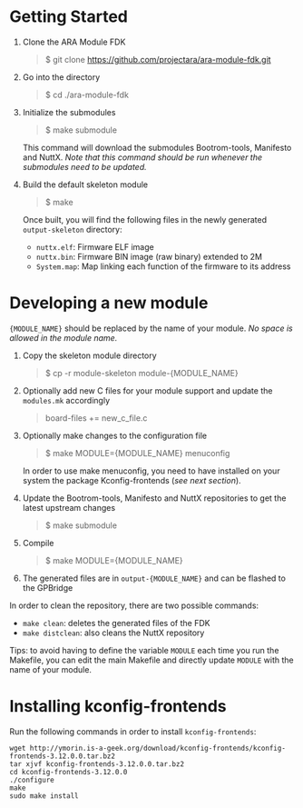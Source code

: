 # Getting Started

1. Clone the ARA Module FDK

    >$ git clone https://github.com/projectara/ara-module-fdk.git

2. Go into the directory

    >$ cd ./ara-module-fdk

3. Initialize the submodules

    >$ make submodule

    This command will download the submodules Bootrom-tools, Manifesto and
    NuttX. *Note that this command should be run whenever the submodules need to
    be updated.*

4. Build the default skeleton module

    >$ make

    Once built, you will find the following files in the newly generated
    `output-skeleton` directory:

    * `nuttx.elf`: Firmware ELF image
    * `nuttx.bin`: Firmware BIN image (raw binary) extended to 2M
    * `System.map`: Map linking each function of the firmware to its address

# Developing a new module

`{MODULE_NAME}` should be replaced by the name of your module. *No space is
allowed in the module name.*

1. Copy the skeleton module directory
    >$ cp -r module-skeleton module-{MODULE_NAME}

2. Optionally add new C files for your module support and update the
   `modules.mk` accordingly

    >board-files += new_c_file.c

3. Optionally make changes to the configuration file

    >$ make MODULE={MODULE_NAME} menuconfig

    In order to use make menuconfig, you need to have installed on your system
    the package Kconfig-frontends (*see next section*).

4. Update the Bootrom-tools, Manifesto and NuttX repositories to get the latest
   upstream changes

    >$ make submodule

5. Compile

    >$ make MODULE={MODULE_NAME}

6. The generated files are in `output-{MODULE_NAME}` and can be flashed to the
   GPBridge

In order to clean the repository, there are two possible commands:

* `make clean`: deletes the generated files of the FDK
* `make distclean`: also cleans the NuttX repository

Tips: to avoid having to define the variable `MODULE` each time you run the
Makefile, you can edit the main Makefile and directly update `MODULE` with the
name of your module.

# Installing kconfig-frontends

Run the following commands in order to install `kconfig-frontends`:

```
wget http://ymorin.is-a-geek.org/download/kconfig-frontends/kconfig-frontends-3.12.0.0.tar.bz2
tar xjvf kconfig-frontends-3.12.0.0.tar.bz2
cd kconfig-frontends-3.12.0.0
./configure
make
sudo make install
```


